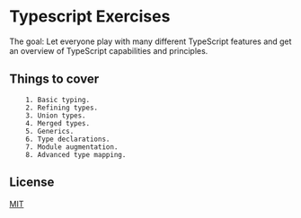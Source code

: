 # Typescript Exercises

The goal: Let everyone play with many different TypeScript features and get an overview of TypeScript capabilities and principles.

## Things to cover

        1. Basic typing.
        2. Refining types.
        3. Union types.
        4. Merged types.
        5. Generics.
        6. Type declarations.
        7. Module augmentation.
        8. Advanced type mapping.

## License
[MIT](https://choosealicense.com/licenses/mit/)